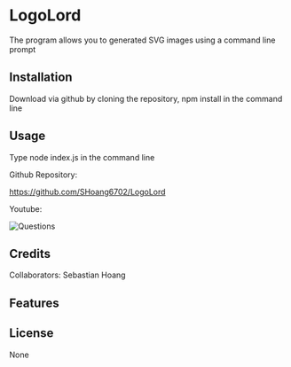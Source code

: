 # LogoLord

The program allows you to generated SVG images using a command line prompt

## Installation

Download via github by cloning the repository, npm install in the command line

## Usage

Type node index.js in the command line

Github Repository: 

https://github.com/SHoang6702/LogoLord

Youtube:


![Questions](./assets/images/questions.png)

## Credits
Collaborators:
Sebastian Hoang
## Features

## License
None
